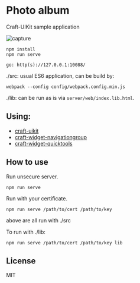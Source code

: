 
# Photo album

Craft-UIKit sample application

![capture](https://user-images.githubusercontent.com/4404088/54261343-e4659780-45ae-11e9-8d64-95d89b9eed7a.gif)

``` 
npm install
npm run serve

go: http(s)://127.0.0.1:10088/
``` 

./src: usual ES6 application, can be build by:

``` 
webpack --config config/webpack.config.min.js
``` 

./lib: can be run as is via `server/web/index.lib.html`.


## Using:

* [craft-uikit](https://github.com/craftkit/craft-uikit)
* [craft-widget-navigationgroup](https://github.com/craftkit/craft-widget-navigationgroup)
* [craft-widget-quicktools](https://github.com/craftkit/craft-widget-quicktools)


## How to use

Run unsecure server.

``` 
npm run serve
``` 

Run with your certificate.

``` 
npm run serve /path/to/cert /path/to/key
``` 

above are all run with ./src

To run with ./lib:

``` 
npm run serve /path/to/cert /path/to/key lib
``` 


## License

MIT


